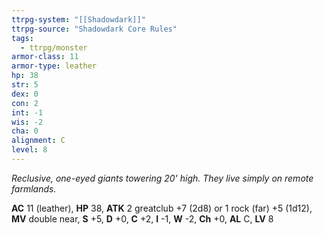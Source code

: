 ```yaml
---
ttrpg-system: "[[Shadowdark]]"
ttrpg-source: "Shadowdark Core Rules"
tags:
  - ttrpg/monster
armor-class: 11
armor-type: leather
hp: 38
str: 5
dex: 0
con: 2
int: -1
wis: -2
cha: 0
alignment: C
level: 8
---
```


_Reclusive, one-eyed giants towering 20' high. They live simply on remote farmlands._

**AC** 11 (leather), **HP** 38, **ATK** 2 greatclub +7 (2d8) or 1 rock (far) +5 (1d12), **MV** double near, **S** +5, **D** +0, **C** +2, **I** -1, **W** -2, **Ch** +0, **AL** C, **LV** 8


